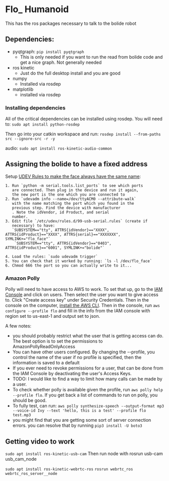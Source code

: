 # Flo_ Humanoid
This has the ros packages necessary to talk to the bolide robot

## Dependencies:
- pyqtgraph: `pip install pyqtgraph`
    - This is only needed if you want to run the read from bolide code and get a nice graph. Not generally needed
- ros kinetic
    - Just do the full desktop install and you are good
- numpy
    - Installed via rosdep
- matplotlib
    - installed via rosdep

### Installing dependencies
All of the critical dependencies can be installed using rosdep. You will need to:
`sudo apt install python-rosdep`

Then go into your catkin workspace and run:
`rosdep install --from-paths src --ignore-src -r -y`

audio: `sudo apt install ros-kinetic-audio-common`

## Assigning the bolide to have a fixed address
Setup [UDEV Rules to make the face always have the same name](https://unix.stackexchange.com/a/183492):

    1. Run `python -m serial.tools.list_ports` to see which ports
       are connected. Then plug in the device and run it again,
       the new port is the one which you are connected to
    2. Run `udevadm info --name=/dev/ttyACM0 --attribute-walk`
       with the name matching the port which you found in the
       previous step. Find the device with manufacturer
       . Note the idVendor, id Product, and serial
       number.
    3. Edit file `/etc/udev/rules.d/99-usb-serial.rules` (create if
       necessary) to have:
       `SUBSYSTEM=="tty", ATTRS{idVendor}=="XXXX", ATTRS{idProduct}=="XXXX", ATTRS{serial}=="XXXXXXX", SYMLINK+="flo_face"`
        `SUBSYSTEM=="tty", ATTRS{idVendor}=="0403", ATTRS{idProduct}=="6001", SYMLINK+="bolide"`

    4. Load the rules: `sudo udevadm trigger`
    5. You can check that it worked by running: `ls -l /dev/flo_face`
    6. Chmod 666 the port so you can actually write to it...

### Amazon Polly
Polly will need to have access to AWS to work. To set that up, go to the [IAM Console](https://console.aws.amazon.com/iam)
and click on users. Then select the user you want to give access to. Click "Create access key" under
Security Credentials. Then in the console on the computer, [install the AWS CLI](https://docs.aws.amazon.com/cli/latest/userguide/cli-chap-install.html).
Then in the console, run `aws configure --profile flo` and fill in the info from the IAM console with region set
to us-east-1 and output set to json.

A few notes:
- you should probably restrict what the user that is getting access can do. The best option is
  to set the permissions to AmazonPollyReadOnlyAccess
- You can have other users configured. By changing the --profile, you control the name of the user
  if no profile is specified, then the information is saved to a default
- If you ever need to revoke permissions for a user, that can be done from the IAM Console by
  deactivating the user's Access Keys.
- TODO: I would like to find a way to limit how many calls can be made by a user.
- To check whether polly is available given the profile, run `aws polly help --profile flo`.
  If you get back a list of commands to run on polly, you should be good.
- To fully test, can run: `aws polly synthesize-speech --output-format mp3 --voice-id Ivy --text 'hello, this is a test' --profile flo test.mp3`
- you might find that you are getting some sort of server connection errors.
  you can resolve that by running `pip3 install -U boto3`

## Getting video to work
`sudo apt install ros-kinetic-usb-cam`
Then run node with rosrun usb-cam usb_cam_node

`sudo apt install ros-kinetic-webrtc-ros`
`rosrun webrtc_ros webrtc_ros_server__node`
